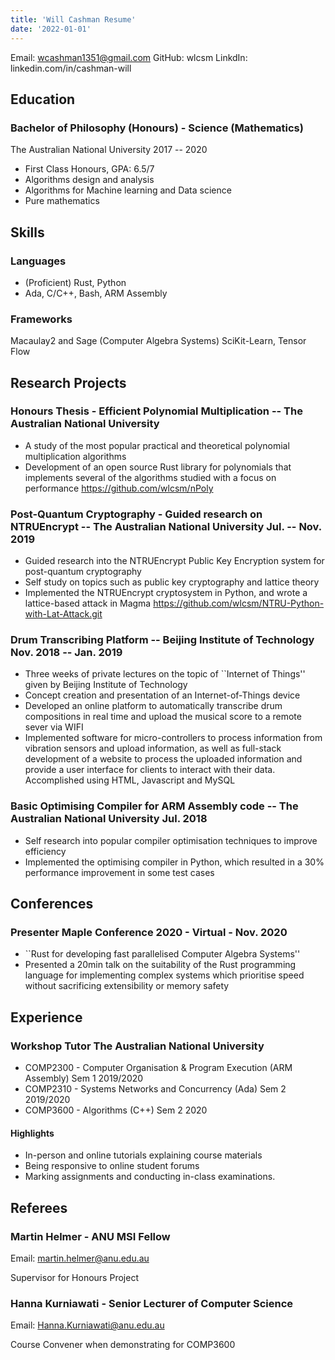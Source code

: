 ```yaml
---
title: 'Will Cashman Resume'
date: '2022-01-01'
---
```


Email: wcashman1351@gmail.com   GitHub: wlcsm   LinkdIn: linkedin.com/in/cashman-will

## Education

### Bachelor of Philosophy (Honours) - Science (Mathematics)

The Australian National University 2017 -- 2020

* First Class Honours, GPA: 6.5/7
* Algorithms design and analysis
* Algorithms for Machine learning and Data science
* Pure mathematics

## Skills

### Languages

* (Proficient) Rust, Python
* Ada, C/C++, Bash, ARM Assembly

### Frameworks

Macaulay2 and Sage (Computer Algebra Systems)
SciKit-Learn, Tensor Flow

## Research Projects

### Honours Thesis - Efficient Polynomial Multiplication -- The Australian National University

* A study of the most popular practical and theoretical polynomial multiplication algorithms
* Development of an open source Rust library for polynomials that implements several of the algorithms studied with a focus on performance https://github.com/wlcsm/nPoly

### Post-Quantum Cryptography - Guided research on NTRUEncrypt -- The Australian National University Jul. -- Nov. 2019

* Guided research into the NTRUEncrypt Public Key Encryption system for post-quantum cryptography
* Self study on topics such as public key cryptography and lattice theory
* Implemented the NTRUEncrypt cryptosystem in Python, and wrote a lattice-based attack in Magma https://github.com/wlcsm/NTRU-Python-with-Lat-Attack.git

### Drum Transcribing Platform -- Beijing Institute of Technology Nov. 2018 -- Jan. 2019
* Three weeks of private lectures on the topic of ``Internet of Things'' given by Beijing Institute of Technology
* Concept creation and presentation of an Internet-of-Things device
* Developed an online platform to automatically transcribe drum compositions in real time and upload the musical score to a remote sever via WIFI
* Implemented software for micro-controllers to process information from vibration sensors and upload information, as well as full-stack development of a website to process the uploaded information and provide a user interface for clients to interact with their data. Accomplished using HTML, Javascript and MySQL

### Basic Optimising Compiler for ARM Assembly code -- The Australian National University Jul. 2018
* Self research into popular compiler optimisation techniques to improve efficiency
* Implemented the optimising compiler in Python, which resulted in a 30\% performance improvement in some test cases


## Conferences

### Presenter Maple Conference 2020 - Virtual - Nov. 2020

* ``Rust for developing fast parallelised Computer Algebra Systems''
* Presented a 20min talk on the suitability of the Rust programming language for implementing complex systems which prioritise speed without sacrificing extensibility or memory safety

## Experience

### Workshop Tutor The Australian National University

* COMP2300 - Computer Organisation \& Program Execution (ARM Assembly) Sem 1 2019/2020
* COMP2310 - Systems Networks and Concurrency (Ada) Sem 2 2019/2020
* COMP3600 - Algorithms (C++) Sem 2 2020

#### Highlights

* In-person and online tutorials explaining course materials
* Being responsive to online student forums
* Marking assignments and conducting in-class examinations.

## Referees

### Martin Helmer - ANU MSI Fellow

Email: martin.helmer@anu.edu.au

Supervisor for Honours Project

### Hanna Kurniawati - Senior Lecturer of Computer Science

Email: Hanna.Kurniawati@anu.edu.au

Course Convener when demonstrating for COMP3600
